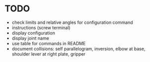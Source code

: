 # TODO

* check limits and relative angles for configuration command
* instructions (screw terminal)
* display configuration
* display joint name
* use table for commands in README
* document collisions: self parallelogram, inversion, elbow at base, shoulder lever at right plate, gripper
